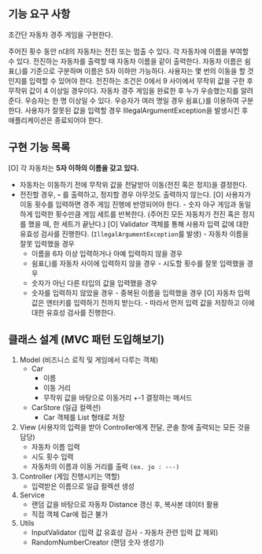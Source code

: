 ## 기능 요구 사항

초간단 자동차 경주 게임을 구현한다.

주어진 횟수 동안 n대의 자동차는 전진 또는 멈출 수 있다.
각 자동차에 이름을 부여할 수 있다. 전진하는 자동차를 출력할 때 자동차 이름을 같이 출력한다.
자동차 이름은 쉼표(,)를 기준으로 구분하며 이름은 5자 이하만 가능하다.
사용자는 몇 번의 이동을 할 것인지를 입력할 수 있어야 한다.
전진하는 조건은 0에서 9 사이에서 무작위 값을 구한 후 무작위 값이 4 이상일 경우이다.
자동차 경주 게임을 완료한 후 누가 우승했는지를 알려준다. 우승자는 한 명 이상일 수 있다.
우승자가 여러 명일 경우 쉼표(,)를 이용하여 구분한다.
사용자가 잘못된 값을 입력할 경우 IllegalArgumentException을 발생시킨 후 애플리케이션은 종료되어야 한다.

## 구현 기능 목록

[O] 각 자동차는 **5자 이하의 이름을 갖고 있다.**
   - 자동차는 이동하기 전에 무작위 값을 전달받아 이동(전진 혹은 정지)을 결정한다.
   - 전진할 경우, **-** 를 출력하고, 정지할 경우 아무것도 출력하지 않는다.
[O] 사용자가 이동 횟수를 입력하면 경주 게임 진행에 반영되어야 한다.
    - 숫자 야구 게임과 동일하게 입력한 횟수만큼 게임 세트를 반복한다. (주어진 모든 자동차가 전진 혹은 정지를 했을 때, 한 세트가 끝난다.)
[O] Validator 객체를 통해 사용자 입력 값에 대한 유효성 검사를 진행한다. (`IllegalArgumentException`를 발생)
    - 자동차 이름을 잘못 입력했을 경우
      - 이름을 6자 이상 입력하거나 아예 입력하지 않을 경우
      - 쉼표(,)를 자동차 사이에 입력하지 않을 경우
    - 시도할 횟수를 잘못 입력했을 경우
      - 숫자가 아닌 다른 타입의 값을 입력했을 경우
      - 숫자를 입력하지 않았을 경우
    - 중복된 이름을 입력했을 경우
[O] 자동차 입력 값은 엔터키를 입력하기 전까지 받는다.
    - 따라서 먼저 입력 값을 저장하고 이에 대한 유효성 검사를 진행한다.

## 클래스 설계 (MVC 패턴 도입해보기)

1. Model (비즈니스 로직 및 게임에서 다루는 객체)
   - Car
     - 이름
     - 이동 거리
     - 무작위 값을 바탕으로 이동거리 +-1 결정하는 메서드
   - CarStore (일급 컬렉션)
     - Car 객체를 List 형태로 저장
2. View (사용자의 입력을 받아 Controller에게 전달, 콘솔 창에 출력되는 모든 것을 담당)
   - 자동차 이름 입력
   - 시도 횟수 입력
   - 자동차의 이름과 이동 거리를 출력 `(ex. jo : ---)`
3. Controller (게임 진행시키는 역할)
   - 입력받은 이름으로 일급 컬렉션 생성
4. Service
   - 랜덤 값을 바탕으로 자동차 Distance 갱신 후, 복사본 데이터 활용
   - 직접 객체 Car에 접근 불가
5. Utils
    - InputValidator (입력 값 유효성 검사 - 자동차 관련 입력 값 제외)
    - RandomNumberCreator (랜덤 숫자 생성기)